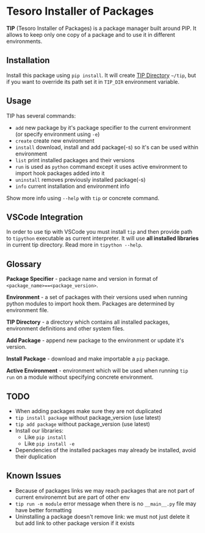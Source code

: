 # Tesoro Installer of Packages

**TIP** (Tesoro Installer of Packages) is a package manager built around PIP. It allows to keep only one copy of a
package and to use it in different environments.

## Installation

Install this package using `pip install`. It will create [TIP Directory](#glossary) `~/tip`, but if you want to override
its path set it in `TIP_DIR` environment variable.

## Usage

TIP has several commands:

- `add` new package by it's package specifier to the current environment (or specify environment using `-e`)
- `create` create new environment
- `install` download, install and add package(-s) so it's can be used within environment
- `list` print installed packages and their versions
- `run` is used as `python` command except it uses active environment to import hook packages added into it
- `uninstall` removes previously installed package(-s)
- `info` current installation and environment info

Show more info using `--help` with `tip` or concrete command.

## VSCode Integration

In order to use tip with VSCode you must install `tip` and then provide path to `tipython` executable as current
interpreter. It will use **all installed libraries** in current tip directory. Read more in `tipython --help`.

## Glossary

**Package Specifier** - package name and version in format of `<package_name>==<package_version>`.

**Environment** - a set of packages with their versions used when running python modules to import hook them. Packages
are determined by environment file.

**TIP Directory** - a directory which contains all installed packages, environment definitions and other system files.

**Add Package** - append new package to the environment or update it's version.

**Install Package** - download and make importable a `pip` package.

**Active Environment** - environment which will be used when running `tip run` on a module without specifying concrete
environment.

## TODO

- When adding packages make sure they are not duplicated
- `tip install package` without package_version (use latest)
- `tip add package` without package_version (use latest)
- Install our libraries:
    - Like `pip install`
    - Like `pip install -e`
- Dependencies of the installed packages may already be installed, avoid their duplication

## Known Issues

- Because of packages links we may reach packages that are not part of current environemnt but are part of other env
- `tip run -m module` error message when there is no `__main__.py` file may have better formatting
- Uninstalling a package doesn't remove link: we must not just delete it but add link to other package version if it
exists
